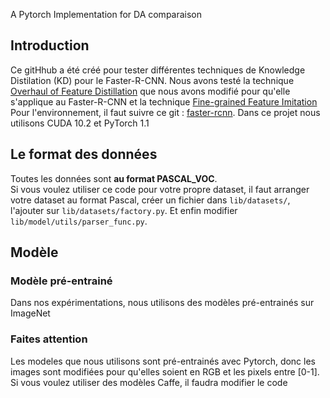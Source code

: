A Pytorch Implementation for DA comparaison

## Introduction
Ce gitHhub a été créé pour tester différentes techniques de Knowledge Distilation (KD) pour le Faster-R-CNN. Nous avons testé la technique [Overhaul of Feature Distillation](https://github.com/clovaai/overhaul-distillation) que nous avons modifié pour qu'elle s'applique au Faster-R-CNN et la technique [Fine-grained Feature Imitation](https://github.com/twangnh/Distilling-Object-Detectors)
Pour l'environnement, il faut suivre ce git : [faster-rcnn](https://github.com/jwyang/faster-rcnn.pytorch/tree/pytorch-1.0). Dans ce projet nous utilisons CUDA 10.2 et PyTorch 1.1

## Le format des données
Toutes les données sont **au format PASCAL_VOC**.  
Si vous voulez utiliser ce code pour votre propre dataset, il faut arranger votre dataset au format Pascal, créer un fichier dans ```lib/datasets/```, l'ajouter sur  ```lib/datasets/factory.py```. Et enfin modifier ```lib/model/utils/parser_func.py```.


## Modèle
### Modèle pré-entrainé
Dans nos expérimentations, nous utilisons des modèles pré-entrainés sur ImageNet

### Faites attention
Les modeles que nous utilisons sont pré-entrainés avec Pytorch, donc les images sont modifiées pour qu'elles soient en RGB et les pixels entre \[0-1].
Si vous voulez utiliser des modèles Caffe, il faudra modifier le code

